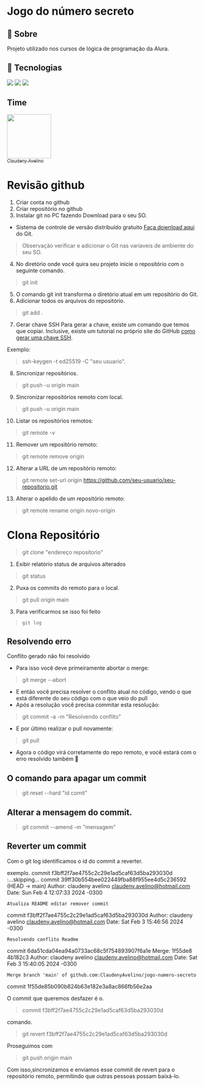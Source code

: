 <h1>Jogo do número secreto</h1>

<h2>🔖 Sobre</h2>
<p>Projeto utilizado nos cursos de lógica de programação da Alura.</p>

## 🚀 Tecnologias
<div>
  <img src="https://img.shields.io/badge/HTML-239120?style=for-the-badge&logo=html5&logoColor=white">
  <img src="https://img.shields.io/badge/CSS-239120?&style=for-the-badge&logo=css3&logoColor=white">
  <img src="https://img.shields.io/badge/JavaScript-F7DF1E?style=for-the-badge&logo=javascript&logoColor=black">
</div>
<h2>Time</h2>

[<img loading="lazy" src="https://avatars.githubusercontent.com/u/79340989?s=400&u=fcfb57bc9a07b8ce0eeae1195e243bb1cb56f6d8&v=4" width=115><br><sub>Claudeny Avelino</sub>](https://github.com/ClaudenyAvelino)




# Revisão github
1. Criar conta no github
2. Criar repositório no github
3. Instalar git no PC fazendo Download para o seu SO.
* Sistema de controle de versão distribuído gratuito [Faça download aqui](https://git-scm.com/) do Git.
>Observação verificar e adicionar o Git nas variaveis de ambiente do seu SO.
4. No diretório onde você quira seu projeto inicie o repositório com o seguinte comando.
>git init
5. O comando git init transforma o diretório atual em um repositório do Git.
6. Adicionar todos os arquivos do repositório.
>git add .
7. Gerar chave SSH
Para gerar a chave, existe um comando que temos que copiar. Inclusive, existe um tutorial no próprio site do GitHub
[como gerar uma chave SSH](https://docs.github.com/pt/authentication/connecting-to-github-with-ssh/generating-a-new-ssh-key-and-adding-it-to-the-ssh-agent).

Exemplo:
>ssh-keygen -t ed25519 -C "seu usuario".

8. Sincronizar repositórios.
>git push -u origin main

9. Sincronizar repositórios remoto com local.

>git push -u origin main

10. Listar os repositórios remotos:
>git remote -v

11. Remover um repositório remoto:

>git remote remove origin

12. Alterar a URL de um repositório remoto:

>git remote set-url origin https://github.com/seu-usuario/seu-repositorio.git

13. Alterar o apelido de um repositório remoto:

>git remote rename origin novo-origin

# Clona Repositório

>git clone "endereço repositorio"

1. Exibir relatório status de arquivos alterados

>git status

2. Puxa os commits do remoto para o local.

>git pull origin main

3. Para verificarmos se isso foi feito

>`git log`

## Resolvendo erro
Conflito gerado não foi resolvido

* Para isso você deve primeiramente abortar o merge:
>git merge --abort
* E então você precisa resolver o conflito atual no código, vendo o que está diferente do seu código com o que veio do pull
* Após a resolução você precisa commitar esta resolução:
>git commit -a -m "Resolvendo conflito"
* E por último realizar o pull novamente:
>git pull
* Agora o código virá corretamente do repo remoto, e você estará com o erro resolvido também 🙂

##  O comando para apagar um commit

>git reset --hard "id comit"




## Alterar a mensagem do commit.

>git commit --amend -m "mensagem"


## Reverter um commit
Com o git log identificamos o id do commit a reverter.

exemplo.
commit f3bff2f7ae4755c2c29e1ad5caf63d5ba293030d
:...skipping...
commit 39ff30b554bee022449fba88f955ee4d5c236592 (HEAD -> main)
Author: claudeny avelino <claudeny.avelino@hotmail.com>
Date:   Sun Feb 4 12:07:33 2024 -0300

    Atualiza README editar remover commit

commit f3bff2f7ae4755c2c29e1ad5caf63d5ba293030d
Author: claudeny avelino <claudeny.avelino@hotmail.com>
Date:   Sat Feb 3 15:46:56 2024 -0300

    Resolvendo conflito Readme

commit 6da51cda04ea94a0733ac68c5f754893907f6a1e
Merge: 1f55de8 4b182c3
Author: claudeny avelino <claudeny.avelino@hotmail.com>
Date:   Sat Feb 3 15:40:05 2024 -0300

    Merge branch 'main' of github.com:ClaudenyAvelino/jogo-numero-secreto

commit 1f55de85b090b824b63e182e3a8ac866fb56e2aa

O commit que queremos desfazer é o.
>commit f3bff2f7ae4755c2c29e1ad5caf63d5ba293030d

comando.
>git revert f3bff2f7ae4755c2c29e1ad5caf63d5ba293030d

Proseguimos com
>git push origin main

Com isso,sincronizamos e enviamos esse commit de revert para o repositório remoto, permitindo que outras pessoas possam baixá-lo.
